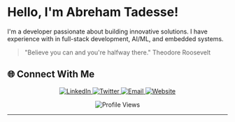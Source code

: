 # Hello, I'm Abreham Tadesse! 

I'm a developer passionate about building innovative solutions. I have experience with in full-stack development, AI/ML, and embedded systems.
> "Believe you can and you're halfway there."
> Theodore Roosevelt
## 🌐 Connect With Me

<p align="center">
  <a href="https://www.linkedin.com/in/abreham-t-tadesse-34b78b259/">
    <img src="https://img.shields.io/badge/LinkedIn-0077B5?style=for-the-badge&logo=linkedin&logoColor=white" alt="LinkedIn" />
  </a>
  <a href="https://twitter.com/yourusername">
    <img src="https://img.shields.io/badge/Twitter-1DA1F2?style=for-the-badge&logo=twitter&logoColor=white" alt="Twitter" />
  </a>
  <a href="mailto:abrehamtadesse95@gmail.com">
    <img src="https://img.shields.io/badge/Email-D14836?style=for-the-badge&logo=gmail&logoColor=white" alt="Email" />
  </a>
  <a href="https://AbrehamTadesse.com">
    <img src="https://img.shields.io/badge/Website-4285F4?style=for-the-badge&logo=Google-chrome&logoColor=white" alt="Website" />
  </a>
</p>

<!-- Profile Views Counter -->
<p align="center">
  <img src="https://komarev.com/ghpvc/?username=AbrehamT&color=blueviolet&style=flat-square&label=Profile+Views" alt="Profile Views" />
</p>

---
